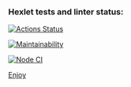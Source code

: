 ### Hexlet tests and linter status:
[![Actions Status](https://github.com/AkasunaKage/frontend-project-11/workflows/hexlet-check/badge.svg)](https://github.com/AkasunaKage/frontend-project-11/actions)

[![Maintainability](https://api.codeclimate.com/v1/badges/a3a3d5428a23e26fca3d/maintainability)](https://codeclimate.com/github/AkasunaKage/frontend-project-11/maintainability)

[![Node CI](https://github.com/AkasunaKage/frontend-project-11/actions/workflows/main.yml/badge.svg)](https://github.com/AkasunaKage/frontend-project-11/actions/workflows/main.yml)

[Enjoy](https://frontend-project-11-rho-one.vercel.app/ "Ссылка на проект")